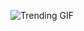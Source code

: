 ![Trending GIF](https://media4.giphy.com/media/MT5UUV1d4CXE2A37Dg/giphy.gif?cid=8bb21772d45ww0a3e2yh06pyszs4eheovuadcv0nu8dphna0&ep=v1_gifs_search&rid=giphy.gif&ct=g)
